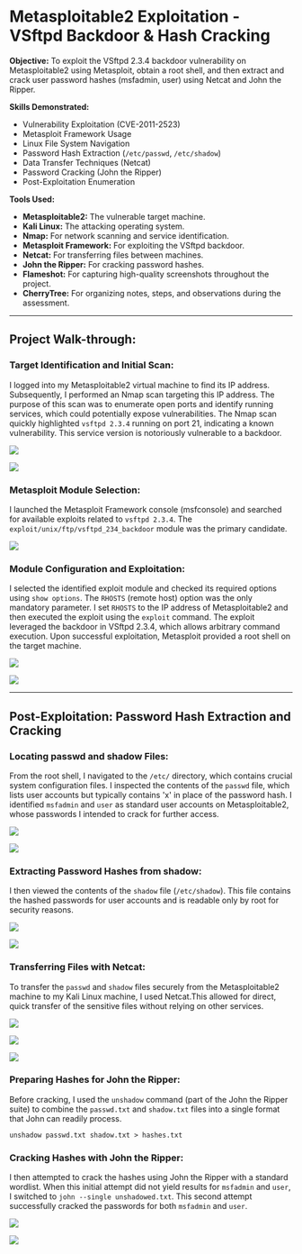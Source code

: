 # Metasploitable2 Exploitation - VSftpd Backdoor & Hash Cracking

**Objective:** To exploit the VSftpd 2.3.4 backdoor vulnerability on Metasploitable2 using Metasploit, obtain a root shell, and then extract and crack user password hashes (msfadmin, user) using Netcat and John the Ripper.

**Skills Demonstrated:**

* Vulnerability Exploitation (CVE-2011-2523)
* Metasploit Framework Usage
* Linux File System Navigation
* Password Hash Extraction (`/etc/passwd`, `/etc/shadow`)
* Data Transfer Techniques (Netcat)
* Password Cracking (John the Ripper)
* Post-Exploitation Enumeration

**Tools Used:**

* **Metasploitable2:** The vulnerable target machine.
* **Kali Linux:** The attacking operating system.
* **Nmap:** For network scanning and service identification.
* **Metasploit Framework:** For exploiting the VSftpd backdoor.
* **Netcat:** For transferring files between machines.
* **John the Ripper:** For cracking password hashes.
* **Flameshot:** For capturing high-quality screenshots throughout the project.
* **CherryTree:** For organizing notes, steps, and observations during the assessment.

---

## Project Walk-through:

### Target Identification and Initial Scan:
I logged into my Metasploitable2 virtual machine to find its IP address. Subsequently, I performed an Nmap scan targeting this IP address. The purpose of this scan was to enumerate open ports and identify running services, which could potentially expose vulnerabilities. The Nmap scan quickly highlighted `vsftpd 2.3.4` running on port 21, indicating a known vulnerability. This service version is notoriously vulnerable to a backdoor.

![](screenshots/1.png)

![](screenshots/2.png)

### Metasploit Module Selection:
I launched the Metasploit Framework console (msfconsole) and searched for available exploits related to `vsftpd 2.3.4`. The `exploit/unix/ftp/vsftpd_234_backdoor` module was the primary candidate.

![](screenshots/3.png)

### Module Configuration and Exploitation:
I selected the identified exploit module and checked its required options using `show options`. The `RHOSTS` (remote host) option was the only mandatory parameter. I set `RHOSTS` to the IP address of Metasploitable2 and then executed the exploit using the `exploit` command. The exploit leveraged the backdoor in VSftpd 2.3.4, which allows arbitrary command execution. Upon successful exploitation, Metasploit provided a root shell on the target machine.

![](screenshots/4.png)

![](screenshots/5.png)

---

## Post-Exploitation: Password Hash Extraction and Cracking

### Locating passwd and shadow Files:
From the root shell, I navigated to the `/etc/` directory, which contains crucial system configuration files. I inspected the contents of the `passwd` file, which lists user accounts but typically contains 'x' in place of the password hash. I identified `msfadmin` and `user` as standard user accounts on Metasploitable2, whose passwords I intended to crack for further access.

![](screenshots/6.png)

![](screenshots/7.png)

### Extracting Password Hashes from shadow:
I then viewed the contents of the `shadow` file (`/etc/shadow`). This file contains the hashed passwords for user accounts and is readable only by root for security reasons.

![](screenshots/3.png)

![](screenshots/9.png)

### Transferring Files with Netcat:
To transfer the `passwd` and `shadow` files securely from the Metasploitable2 machine to my Kali Linux machine, I used Netcat.This allowed for direct, quick transfer of the sensitive files without relying on other services.

![](screenshots/10.png)

![](screenshots/11.png)

![](screenshots/12.png)

### Preparing Hashes for John the Ripper:
Before cracking, I used the `unshadow` command (part of the John the Ripper suite) to combine the `passwd.txt` and `shadow.txt` files into a single format that John can readily process.

`unshadow passwd.txt shadow.txt > hashes.txt`


### Cracking Hashes with John the Ripper:
I then attempted to crack the hashes using John the Ripper with a standard wordlist. When this initial attempt did not yield results for `msfadmin` and `user`, I switched to `john --single unshadowed.txt`. This second attempt successfully cracked the passwords for both `msfadmin` and `user`.

![](screenshots/13.png)

![](screenshots/14.png)






